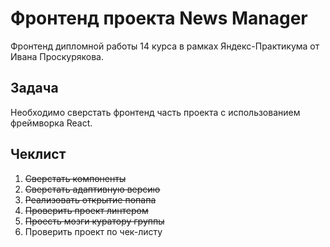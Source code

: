 # Фронтенд проекта News Manager

Фронтенд дипломной работы 14 курса в рамках Яндекс-Практикума от Ивана Проскурякова.

## Задача

Необходимо сверстать фронтенд часть проекта с использованием фреймворка React.

## Чеклист

1. ~~Сверстать компоненты~~
1. ~~Сверстать адаптивную версию~~
1. ~~Реализовать открытие попапа~~
1. ~~Проверить проект линтером~~
1. ~~Проесть мозги куратору группы~~
1. Проверить проект по чек-листу
